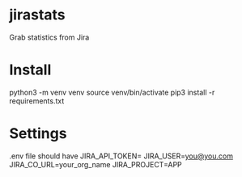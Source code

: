 # jirastats

Grab statistics from Jira

# Install

python3 -m venv venv
source venv/bin/activate
pip3 install -r requirements.txt

# Settings

.env file should have
JIRA_API_TOKEN=
JIRA_USER=you@you.com
JIRA_CO_URL=your_org_name
JIRA_PROJECT=APP

